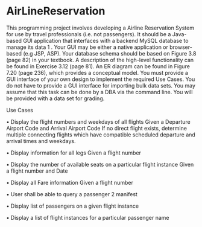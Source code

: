 # AirLineReservation
This programming project involves developing a Airline Reservation System for use by travel professionals (i.e. not passengers). It should be a Java-based GUI application that
interfaces with a backend MySQL database to manage its data 1 . Your GUI may be either a native application or browser-based (e.g JSP, ASP).
Your database schema should be based on Figure 3.8 (page 82) in your textbook. A description of the high-level functionality can be found in Exercise 3.12 (page 81). An
ER diagram can be found in Figure 7.20 (page 236), which provides a conceptual model. You must provide a GUI interface of your own design to implement the required Use
Cases. You do not have to provide a GUI interface for importing bulk data sets. You may assume that this task can be done by a DBA via the command line. You will be
provided with a data set for grading.

Use Cases

• Display the flight numbers and weekdays of all flights Given a Departure Airport Code and Arrival Airport Code If no direct flight exists, determine multiple connecting flights which have compatible scheduled departure and arrival times and weekdays.

• Display information for all legs Given a flight number

• Display the number of available seats on a particular flight instance Given a flight number and Date

• Display all Fare information Given a flight number

• User shall be able to query a passenger 2 manifest

• Display list of passengers on a given flight instance

• Display a list of flight instances for a particular passenger name
